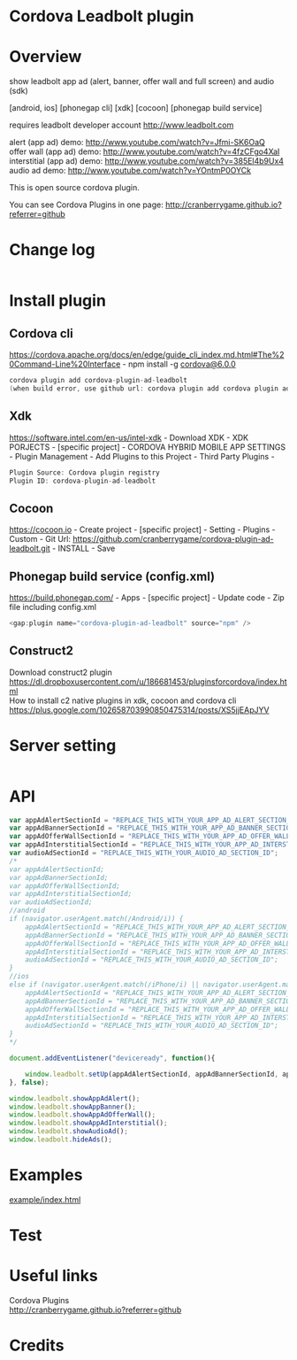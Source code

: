 Cordova Leadbolt plugin
====================
# Overview #
show leadbolt app ad (alert, banner, offer wall and full screen) and audio (sdk)

[android, ios] [phonegap cli] [xdk] [cocoon] [phonegap build service]

requires leadbolt developer account http://www.leadbolt.com

alert (app ad) demo: http://www.youtube.com/watch?v=Jfmi-SK6OaQ<br>
offer wall (app ad) demo: http://www.youtube.com/watch?v=4fzCFgo4XaI<br>
interstitial (app ad) demo: http://www.youtube.com/watch?v=385El4b9Ux4<br>
audio ad demo: http://www.youtube.com/watch?v=YOntmP0OYCk

This is open source cordova plugin.

You can see Cordova Plugins in one page: http://cranberrygame.github.io?referrer=github

# Change log #
```c
```
# Install plugin #

## Cordova cli ##
https://cordova.apache.org/docs/en/edge/guide_cli_index.md.html#The%20Command-Line%20Interface - npm install -g cordova@6.0.0
```c
cordova plugin add cordova-plugin-ad-leadbolt
(when build error, use github url: cordova plugin add cordova plugin add https://github.com/cranberrygame/cordova-plugin-ad-leadbolt)
```

## Xdk ##
https://software.intel.com/en-us/intel-xdk - Download XDK - XDK PORJECTS - [specific project] - CORDOVA HYBRID MOBILE APP SETTINGS - Plugin Management - Add Plugins to this Project - Third Party Plugins -
```c
Plugin Source: Cordova plugin registry
Plugin ID: cordova-plugin-ad-leadbolt
```

## Cocoon ##
https://cocoon.io - Create project - [specific project] - Setting - Plugins - Custom - Git Url: https://github.com/cranberrygame/cordova-plugin-ad-leadbolt.git - INSTALL - Save

## Phonegap build service (config.xml) ##
https://build.phonegap.com/ - Apps - [specific project] - Update code - Zip file including config.xml
```c
<gap:plugin name="cordova-plugin-ad-leadbolt" source="npm" />
```
## Construct2 ##
Download construct2 plugin<br>
https://dl.dropboxusercontent.com/u/186681453/pluginsforcordova/index.html<br>
How to install c2 native plugins in xdk, cocoon and cordova cli<br>
https://plus.google.com/102658703990850475314/posts/XS5jjEApJYV

# Server setting #
```c
```

# API #
```javascript
var appAdAlertSectionId = "REPLACE_THIS_WITH_YOUR_APP_AD_ALERT_SECTION_ID";
var appAdBannerSectionId = "REPLACE_THIS_WITH_YOUR_APP_AD_BANNER_SECTION_ID";
var appAdOfferWallSectionId = "REPLACE_THIS_WITH_YOUR_APP_AD_OFFER_WALL_SECTION_ID";
var appAdInterstitialSectionId = "REPLACE_THIS_WITH_YOUR_APP_AD_INTERSTITIAL_SECTION_ID";
var audioAdSectionId = "REPLACE_THIS_WITH_YOUR_AUDIO_AD_SECTION_ID";
/*
var appAdAlertSectionId;
var appAdBannerSectionId;
var appAdOfferWallSectionId;
var appAdInterstitialSectionId;
var audioAdSectionId;
//android
if (navigator.userAgent.match(/Android/i)) {
	appAdAlertSectionId = "REPLACE_THIS_WITH_YOUR_APP_AD_ALERT_SECTION_ID";
	appAdBannerSectionId = "REPLACE_THIS_WITH_YOUR_APP_AD_BANNER_SECTION_ID";
	appAdOfferWallSectionId = "REPLACE_THIS_WITH_YOUR_APP_AD_OFFER_WALL_SECTION_ID";
	appAdInterstitialSectionId = "REPLACE_THIS_WITH_YOUR_APP_AD_INTERSTITIAL_SECTION_ID";
	audioAdSectionId = "REPLACE_THIS_WITH_YOUR_AUDIO_AD_SECTION_ID";
}
//ios
else if (navigator.userAgent.match(/iPhone/i) || navigator.userAgent.match(/iPad/i)) {
	appAdAlertSectionId = "REPLACE_THIS_WITH_YOUR_APP_AD_ALERT_SECTION_ID";
	appAdBannerSectionId = "REPLACE_THIS_WITH_YOUR_APP_AD_BANNER_SECTION_ID";
	appAdOfferWallSectionId = "REPLACE_THIS_WITH_YOUR_APP_AD_OFFER_WALL_SECTION_ID";
	appAdInterstitialSectionId = "REPLACE_THIS_WITH_YOUR_APP_AD_INTERSTITIAL_SECTION_ID";
	audioAdSectionId = "REPLACE_THIS_WITH_YOUR_AUDIO_AD_SECTION_ID";
}
*/

document.addEventListener("deviceready", function(){

	window.leadbolt.setUp(appAdAlertSectionId, appAdBannerSectionId, appAdOfferWallSectionId, appAdInterstitialSectionId, audioAdSectionId);
}, false);

window.leadbolt.showAppAdAlert();
window.leadbolt.showAppBanner();
window.leadbolt.showAppAdOfferWall();
window.leadbolt.showAppAdInterstitial();
window.leadbolt.showAudioAd();
window.leadbolt.hideAds();
```
# Examples #
<a href="https://github.com/cranberrygame/cordova-plugin-ad-leadbolt/blob/master/example/index.html">example/index.html</a>

# Test #

# Useful links #

Cordova Plugins<br>
http://cranberrygame.github.io?referrer=github

# Credits #
